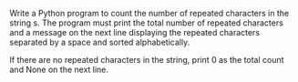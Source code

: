 Write a Python program to count the number of repeated characters in the string s.
The program must print the total number of repeated characters and a message on
the next line displaying the repeated characters separated by a space and sorted alphabetically.

If there are no repeated characters in the string, print 0 as the total count and None on the next line.
